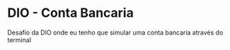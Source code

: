 # DIO - Conta Bancaria
Desafio da DIO onde eu tenho que simular uma conta bancaria através do terminal
